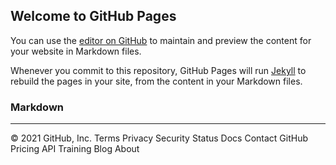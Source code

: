 ## Welcome to GitHub Pages

You can use the [editor on GitHub](https://github.com/eseo2/eseo2/edit/main/README.md) to maintain and preview the content for your website in Markdown files.

Whenever you commit to this repository, GitHub Pages will run [Jekyll](https://jekyllrb.com/) to rebuild the pages in your site, from the content in your Markdown files.

### Markdown

---

© 2021 GitHub, Inc.
Terms
Privacy
Security
Status
Docs
Contact GitHub
Pricing
API
Training
Blog
About

